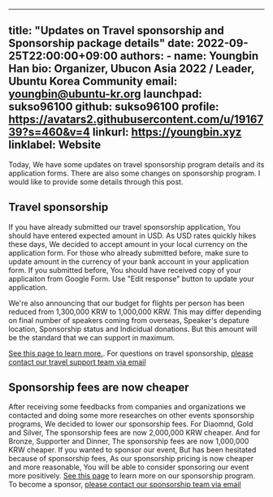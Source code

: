 
---
title: "Updates on Travel sponsorship and Sponsorship package details"
date: 2022-09-25T22:00:00+09:00
authors:
    - name: Youngbin Han
      bio: Organizer, Ubucon Asia 2022 / Leader, Ubuntu Korea Community 
      email: youngbin@ubuntu-kr.org
      launchpad: sukso96100
      github: sukso96100
      profile: https://avatars2.githubusercontent.com/u/1916739?s=460&v=4
      linkurl: https://youngbin.xyz
      linklabel: Website
---

Today, We have some updates on travel sponsorship program details and its application forms. There are also some changes on sponsorship program. I would like to provide some details through this post.

## Travel sponsorship

If you have already submitted our travel sponsorship application, You should have entered expected amount in USD.
As USD rates quickly hikes these days, We decided to accept amount in your local currency on the application form. For those who already submitted before, make sure to update amount in the currency of your bank account in your application form.
If you submitted before, You should have received copy of your applicaiton from Google Form. Use "Edit response" button to update your application.

We're also announcing that our budget for flights per person has been reduced from 1,300,000 KRW to 1,000,000 KRW. This may differ depending on final number of speakers coming from overseas, Speaker's depature location, Sponsorship status and Indicidual donations. But this amount will be the standard that we can support in maximum.

[See this page to learn more.](../../venue-and-travel/travel-sponsorship/). For questions on travel sponsorship, [please contact our travel support team via email](travel@ubucon.asia)

## Sponsorship fees are now cheaper

After receiving some feedbacks from companies and organizations we contacted and doing some more researches on other events sponsorship programs, We decided to lower our sponsorship fees.
For Diaomnd, Gold and Silver, The sponsorship fees are now 2,000,000 KRW cheaper.
And for Bronze, Supporter and Dinner, The sponsorship fees are now 1,000,000 KRW cheaper.
If you wanted to sponsor our event, But has been hesitated because of sponsorship fees, As our sponsorship pricing is now cheaper and more reasonable, You will be able to consider sponsoring our event more positively.
[See this page](../../become-a-sponsor/) to learn more on our sponsorship program. To become a sponsor, [please contact our sponsorship team via email](sponsorship@ubucon.asia) 